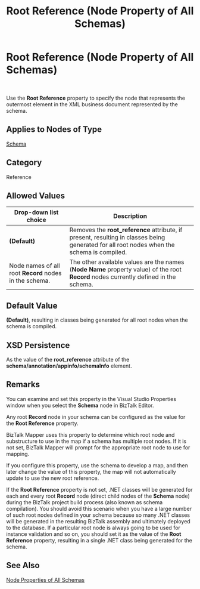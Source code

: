 ﻿---
title: Root Reference (Node Property of All Schemas)
TOCTitle: Root Reference (Node Property of All Schemas)
ms:assetid: 66ec55e0-e634-4ce0-8eb8-711b638f6272
ms:mtpsurl: https://msdn.microsoft.com/library/Aa560552(v=BTS.80)
ms:contentKeyID: 51528576
ms.date: 08/30/2017
mtps_version: v=BTS.80
---

# Root Reference (Node Property of All Schemas)

 

Use the **Root Reference** property to specify the node that represents the outermost element in the XML business document represented by the schema.

## Applies to Nodes of Type

[Schema](schema-node-properties.md)

## Category

Reference

## Allowed Values

<table>
<thead>
<tr class="header">
<th>Drop-down list choice</th>
<th>Description</th>
</tr>
</thead>
<tbody>
<tr class="odd">
<td><strong>(Default)</strong></td>
<td>Removes the <strong>root_reference</strong> attribute, if present, resulting in classes being generated for all root nodes when the schema is compiled.</td>
</tr>
<tr class="even">
<td>Node names of all root <strong>Record</strong> nodes in the schema.</td>
<td>The other available values are the names (<strong>Node Name</strong> property value) of the root <strong>Record</strong> nodes currently defined in the schema.</td>
</tr>
</tbody>
</table>


## Default Value

**(Default)**, resulting in classes being generated for all root nodes when the schema is compiled.

## XSD Persistence

As the value of the **root\_reference** attribute of the **schema/annotation/appinfo/schemaInfo** element.

## Remarks

You can examine and set this property in the Visual Studio Properties window when you select the **Schema** node in BizTalk Editor.

Any root **Record** node in your schema can be configured as the value for the **Root Reference** property.

BizTalk Mapper uses this property to determine which root node and substructure to use in the map if a schema has multiple root nodes. If it is not set, BizTalk Mapper will prompt for the appropriate root node to use for mapping.

If you configure this property, use the schema to develop a map, and then later change the value of this property, the map will not automatically update to use the new root reference.

If the **Root Reference** property is not set, .NET classes will be generated for each and every root **Record** node (direct child nodes of the **Schema** node) during the BizTalk project build process (also known as schema compilation). You should avoid this scenario when you have a large number of such root nodes defined in your schema because so many .NET classes will be generated in the resulting BizTalk assembly and ultimately deployed to the database. If a particular root node is always going to be used for instance validation and so on, you should set it as the value of the **Root Reference** property, resulting in a single .NET class being generated for the schema.

## See Also

[Node Properties of All Schemas](node-properties-of-all-schemas.md)

